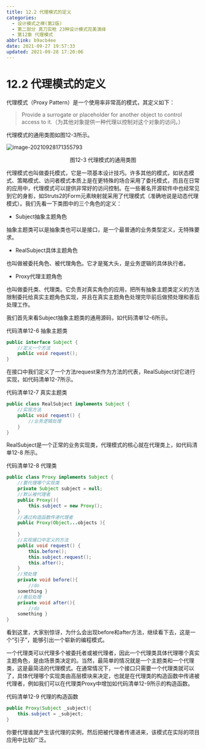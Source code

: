 ```yaml
---
title: 12.2 代理模式的定义
categories: 
  - 设计模式之禅(第2版)
  - 第二部分 真刀实枪 23种设计模式完美演绎
  - 第12章 代理模式
abbrlink: b9acb4ee
date: 2021-09-27 19:57:33
updated: 2021-09-28 17:20:06
---
```

# 12.2 代理模式的定义
代理模式（Proxy Pattern）是一个使用率非常高的模式，其定义如下：

> Provide a surrogate or placeholder for another object to control access to it.（为其他对象提供一种代理以控制对这个对象的访问。）

代理模式的通用类图如图12-3所示。

![image-20210928171355793](https://gitee.com/XiaoLan223/images/raw/master/Blog/Sum/20210928171355.png)

<center>图12-3 代理模式的通用类图</center>

代理模式也叫做委托模式，它是一项基本设计技巧。许多其他的模式，如状态模式、策略模式、访问者模式本质上是在更特殊的场合采用了委托模式，而且在日常的应用中，代理模式可以提供非常好的访问控制。在一些著名开源软件中也经常见到它的身影，如Struts2的Form元素映射就采用了代理模式（准确地说是动态代理模式）。我们先看一下类图中的三个角色的定义：

- Subject抽象主题角色

抽象主题类可以是抽象类也可以是接口，是一个最普通的业务类型定义，无特殊要求。

- RealSubject具体主题角色

也叫做被委托角色、被代理角色。它才是冤大头，是业务逻辑的具体执行者。

- Proxy代理主题角色

也叫做委托类、代理类。它负责对真实角色的应用，把所有抽象主题类定义的方法限制委托给真实主题角色实现，并且在真实主题角色处理完毕前后做预处理和善后处理工作。

我们首先来看Subject抽象主题类的通用源码，如代码清单12-6所示。

代码清单12-6 抽象主题类
```java
public interface Subject {
    //定义一个方法
    public void request();
}
```
在接口中我们定义了一个方法request来作为方法的代表，RealSubject对它进行实现，如代码清单12-7所示。

代码清单12-7 真实主题类
```java
public class RealSubject implements Subject {
    //实现方法
    public void request() {
        //业务逻辑处理
    }
}
```
RealSubject是一个正常的业务实现类，代理模式的核心就在代理类上，如代码清单12-8 所示。

代码清单12-8 代理类
```java
public class Proxy implements Subject {
    //要代理哪个实现类
    private Subject subject = null;
    //默认被代理者
    public Proxy(){
        this.subject = new Proxy();
    }
    //通过构造函数传递代理者
    public Proxy(Object...objects ){
        
    }
    //实现接口中定义的方法
    public void request() {
        this.before();
        this.subject.request();
        this.after();
    }
    //预处理
    private void before(){
        //do
    something }
    //善后处理
    private void after(){
        //do
    something }
}
```
看到这里，大家别惊讶，为什么会出现before和after方法，继续看下去，这是一个“引子”，能够引出一个崭新的编程模式。

一个代理类可以代理多个被委托者或被代理者，因此一个代理类具体代理哪个真实主题角色，是由场景类决定的。当然，最简单的情况就是一个主题类和一个代理类，这是最简洁的代理模式。在通常情况下，一个接口只需要一个代理类就可以了，具体代理哪个实现类由高层模块来决定，也就是在代理类的构造函数中传递被代理者，例如我们可以在代理类Proxy中增加如代码清单12-9所示的构造函数。

代码清单12-9 代理的构造函数
```java
public Proxy(Subject _subject){
    this.subject = _subject;
}
```
你要代理谁就产生该代理的实例，然后把被代理者传递进来，该模式在实际的项目应用中比较广泛。

